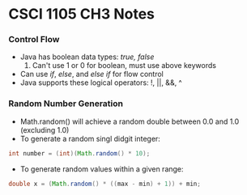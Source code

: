 # CSCI 1105 CH3 Notes

### Control Flow
* Java has boolean data types: *true, false*
  1. Can't use 1 or 0 for boolean, must use above keywords 
* Can use *if*, *else*, and *else if* for flow control
* Java supports these logical operators: !, ||, &&, ^

### Random Number Generation
* Math.random() will achieve a random double between 0.0 and 1.0 (excluding 1.0)
* To generate a random singl didgit integer:
```java
int number = (int)(Math.random() * 10);
```
* To generate random values within a given range:
```java
double x = (Math.random() * ((max - min) + 1)) + min;
```
